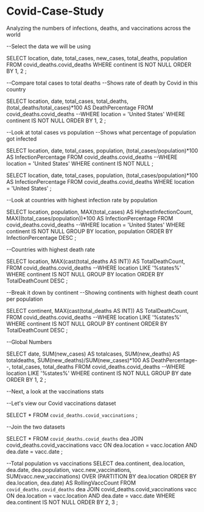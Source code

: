# Covid-Case-Study
Analyzing the numbers of infections, deaths, and vaccinations across the world

--Select the data we will be using

SELECT location, date, total_cases, new_cases, total_deaths, population
FROM covid_deaths.covid_deaths
WHERE continent IS NOT NULL 
ORDER BY 1, 2
;

--Compare total cases to total deaths
--Shows rate of death by Covid in this country

SELECT location, date, total_cases, total_deaths, (total_deaths/total_cases)*100 AS DeathPercentage
FROM covid_deaths.covid_deaths
--WHERE location = 'United States'
WHERE continent IS NOT NULL 
ORDER BY 1, 2 
;

--Look at total cases vs population
--Shows what percentage of population got infected

SELECT location, date, total_cases, population, (total_cases/population)*100 AS InfectionPercentage
FROM covid_deaths.covid_deaths
--WHERE location = 'United States'
WHERE continent IS NOT NULL 
;

SELECT location, date, total_cases, population, (total_cases/population)*100 AS InfectionPercentage
FROM covid_deaths.covid_deaths
WHERE location = 'United States'
;

--Look at countries with highest infection rate by population

SELECT location, population, MAX(total_cases) AS HighestInfectionCount, MAX((total_cases/population))*100 AS InfectionPercentage
FROM covid_deaths.covid_deaths
--WHERE location = 'United States' 
WHERE continent IS NOT NULL 
GROUP BY location, population
ORDER BY InfectionPercentage DESC
;

--Countries with highest death rate

SELECT location, MAX(cast(total_deaths AS INT)) AS TotalDeathCount,
FROM covid_deaths.covid_deaths
--WHERE location LIKE '%states%' 
WHERE continent IS NOT NULL 
GROUP BY location
ORDER BY TotalDeathCount DESC
;

--Break it down by continent
--Showing continents with highest death count per population

SELECT continent, MAX(cast(total_deaths AS INT)) AS TotalDeathCount,
FROM covid_deaths.covid_deaths
--WHERE location LIKE '%states%'
WHERE continent IS NOT NULL
GROUP BY continent
ORDER BY TotalDeathCount DESC
;

--Global Numbers

SELECT date, SUM(new_cases) AS totalcases, SUM(new_deaths) AS totaldeaths, SUM(new_deaths)/SUM(new_cases)*100 AS DeathPercentage--, total_cases, total_deaths 
FROM covid_deaths.covid_deaths
--WHERE location LIKE '%states%'
WHERE continent IS NOT NULL
GROUP BY date
ORDER BY 1, 2 
;

--Next, a look at the vaccinations stats

--Let's view our Covid vaccinations dataset

SELECT *
FROM `covid_deaths.covid_vaccinations`
;

--Join the two datasets

SELECT *
FROM `covid_deaths.covid_deaths` dea 
  JOIN covid_deaths.covid_vaccinations vacc
  ON dea.location = vacc.location 
  AND dea.date = vacc.date 
  ;
  
  --Total population vs vaccinations
SELECT dea.continent, dea.location, dea.date, dea.population, vacc.new_vaccinations, SUM(vacc.new_vaccinations) OVER (PARTITION BY dea.location ORDER BY dea.location, dea.date) AS RollingVaccCount
FROM `covid_deaths.covid_deaths` dea 
  JOIN covid_deaths.covid_vaccinations vacc
  ON dea.location = vacc.location 
  AND dea.date = vacc.date 
  WHERE dea.continent IS NOT NULL
  ORDER BY 2, 3
  ;
